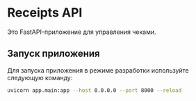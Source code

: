 # Receipts API

Это FastAPI-приложение для управления чеками.

## Запуск приложения

Для запуска приложения в режиме разработки используйте следующую команду:

```bash
uvicorn app.main:app --host 0.0.0.0 --port 8000 --reload